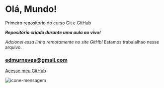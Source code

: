 
# Olá, Mundo!
 Primeiro repositório do curso Git e GitHub

 __*Repositório criado durante uma aula ao vivo!*__
 
 _Adcionei essa linha remotamente no site GitHb!_
 Estamos trabalalhao nesse arquivo.
 
 ### edmurneves@gmail.com
 [Acesse meu GitHub](https://github.com/edmurneves)
 
 ![icone-mensagem](https://user-images.githubusercontent.com/90069492/132686489-28edbd7a-c238-4372-9744-d552d4ac755a.png)
 
 

